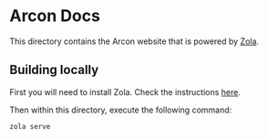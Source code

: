 # Arcon Docs

This directory contains the Arcon website that is powered by [Zola](https://www.getzola.org/).

## Building locally

First you will need to install Zola. Check the instructions [here](https://www.getzola.org/documentation/getting-started/installation/).

Then within this directory, execute the following command:

```bash
zola serve
```